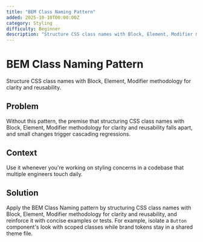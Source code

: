 ```yaml
---
title: "BEM Class Naming Pattern"
added: 2025-10-10T00:00:00Z
category: Styling
difficulty: Beginner
description: "Structure CSS class names with Block, Element, Modifier methodology for clarity and reusability."
---
```

# BEM Class Naming Pattern

Structure CSS class names with Block, Element, Modifier methodology for clarity and reusability.

## Problem

Without this pattern, the premise that structuring CSS class names with Block, Element, Modifier methodology for clarity and reusability falls apart, and small changes trigger cascading regressions.

## Context

Use it whenever you're working on styling concerns in a codebase that multiple engineers touch daily.

## Solution

Apply the BEM Class Naming pattern by structuring CSS class names with Block, Element, Modifier methodology for clarity and reusability, and reinforce it with concise examples or tests. For example, isolate a `Button` component's look with scoped classes while brand tokens stay in a shared theme file.
